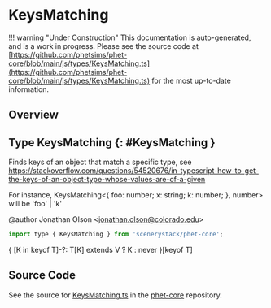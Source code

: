 # KeysMatching

!!! warning "Under Construction"
    This documentation is auto-generated, and is a work in progress. Please see the source code at
    [https://github.com/phetsims/phet-core/blob/main/js/types/KeysMatching.ts](https://github.com/phetsims/phet-core/blob/main/js/types/KeysMatching.ts) for the most up-to-date information.

## Overview



## Type KeysMatching {: #KeysMatching }


Finds keys of an object that match a specific type, see
https://stackoverflow.com/questions/54520676/in-typescript-how-to-get-the-keys-of-an-object-type-whose-values-are-of-a-given

For instance, KeysMatching&lt;{ foo: number; x: string; k: number; }, number&gt; will be 'foo' | 'k'

@author Jonathan Olson &lt;jonathan.olson@colorado.edu&gt;

```js
import type { KeysMatching } from 'scenerystack/phet-core';
```


{ [K in keyof T]-?: T[K] extends V ? K : <span style="color: hsla(calc(var(--md-hue) + 180deg),80%,40%,1);">never</span> }[keyof T]



## Source Code

See the source for [KeysMatching.ts](https://github.com/phetsims/phet-core/blob/main/js/types/KeysMatching.ts) in the [phet-core](https://github.com/phetsims/phet-core) repository.
